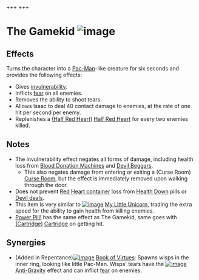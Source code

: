 +++
+++

 # The Gamekid ![image](/image/The_Gamekid.png) 


Effects
---------


Turns the character into a [Pac-Man](https://en.wikipedia.org/wiki/Pac-Man_(character) "wikipedia:Pac-Man (character)")-like creature for six seconds and provides the following effects:



* Gives [invulnerability](/wiki/Effects#Invulnerability "Effects").
* Inflicts [fear](/wiki/Fear "Fear") on all enemies.
* Removes the ability to shoot tears.
* Allows Isaac to deal 40 contact damage to enemies, at the rate of one hit per second per enemy.
* Replenishes a [(Half Red Heart)](/wiki/Half_Red_Heart "Half Red Heart") [Half Red Heart](/wiki/Half_Red_Heart "Half Red Heart") for every two enemies killed.


Notes
-------


* The invulnerability effect negates all forms of damage, including health loss from [Blood Donation Machines](/wiki/Blood_Donation_Machine "Blood Donation Machine") and [Devil Beggars](/wiki/Devil_Beggar "Devil Beggar").
	+ This also negates damage from entering or exiting a (Curse Room) [Curse Room](/wiki/Curse_Room "Curse Room"), but the effect is immediately removed upon walking through the door.
* Does not prevent [Red Heart container](/wiki/Health#Red_Heart_Containers "Health") loss from [Health Down](/wiki/Health_Down "Health Down") pills or [Devil deals](/wiki/Devil_deal "Devil deal").
* This item is very similar to [![image](/image/My_Little_Unicorn.png)](/wiki/My_Little_Unicorn "My Little Unicorn") [My Little Unicorn](/wiki/My_Little_Unicorn "My Little Unicorn"), trading the extra speed for the ability to gain health from killing enemies.
* [Power Pill!](/wiki/Pills "Pills") has the same effect as The Gamekid, same goes with [(Cartridge)](/wiki/Cartridge "Cartridge") [Cartridge](/wiki/Cartridge "Cartridge") on getting hit.


Synergies
-----------


* (Added in Repentance)[![image](/image/Book_of_Virtues.png)](/wiki/Book_of_Virtues "Book of Virtues") [Book of Virtues](/wiki/Book_of_Virtues "Book of Virtues"): Spawns wisps in the inner ring, looking like little Pac-Men. Wisps' tears have the [![image](/image/Anti-Gravity.png)](/wiki/Anti-Gravity "Anti-Gravity") [Anti-Gravity](/wiki/Anti-Gravity "Anti-Gravity") effect and can inflict [fear](/wiki/Status_Effects "Status Effects") on enemies.


